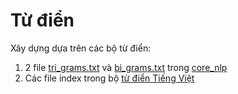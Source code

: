 # Từ điển

Xây dựng dựa trên các bộ từ điển:
1. 2 file  [tri_grams.txt](https://github.com/deepai-solutions/core_nlp/blob/master/tokenization/tri_grams.txt) và [bi_grams.txt](https://raw.githubusercontent.com/deepai-solutions/core_nlp/master/tokenization/bi_grams.txt) trong [core_nlp]( https://github.com/deepai-solutions/core_nlp)
2. Các file index trong bộ [từ điển Tiếng Việt](http://www.informatik.uni-leipzig.de/~duc/Dict/)